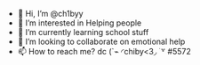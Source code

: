 - 👋 Hi, I’m @ch1byy
- 👀 I’m interested in Helping people 
- 🌱 I’m currently learning school stuff 
- 💞️ I’m looking to collaborate on emotional help 
- 📫 How to reach me? dc  (`⌁ ◜chiby<3◞ ࣪ ꒷ #5572

<!---
ch1byy/ch1byy is a ✨ special ✨ repository because its `README.md` (this file) appears on your GitHub profile.
You can click the Preview link to take a look at your changes.
--->
